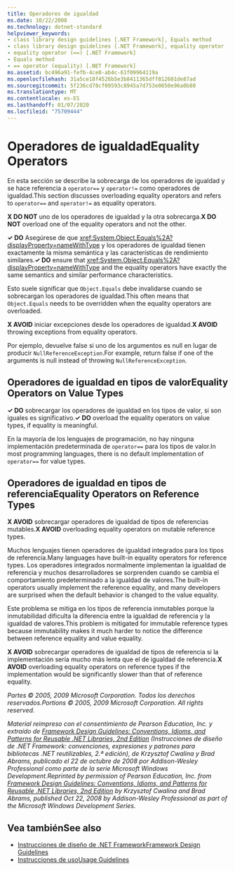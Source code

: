 ```yaml
---
title: Operadores de igualdad
ms.date: 10/22/2008
ms.technology: dotnet-standard
helpviewer_keywords:
- class library design guidelines [.NET Framework], Equals method
- class library design guidelines [.NET Framework], equality operator
- equality operator (==) [.NET Framework]
- Equals method
- == operator (equality) [.NET Framework]
ms.assetid: bc496a91-fefb-4ce0-ab4c-61f09964119a
ms.openlocfilehash: 31a5ce18f4526b5e3b8411365dff812601de87ad
ms.sourcegitcommit: 5f236cd78cf09593c8945a7d753e0850e96a0b80
ms.translationtype: MT
ms.contentlocale: es-ES
ms.lasthandoff: 01/07/2020
ms.locfileid: "75709444"
---
```

# <a name="equality-operators"></a><span data-ttu-id="84f1a-102">Operadores de igualdad</span><span class="sxs-lookup"><span data-stu-id="84f1a-102">Equality Operators</span></span>
<span data-ttu-id="84f1a-103">En esta sección se describe la sobrecarga de los operadores de igualdad y se hace referencia a `operator==` y `operator!=` como operadores de igualdad.</span><span class="sxs-lookup"><span data-stu-id="84f1a-103">This section discusses overloading equality operators and refers to `operator==` and `operator!=` as equality operators.</span></span>  
  
 <span data-ttu-id="84f1a-104">**X DO NOT** uno de los operadores de igualdad y la otra sobrecarga.</span><span class="sxs-lookup"><span data-stu-id="84f1a-104">**X DO NOT** overload one of the equality operators and not the other.</span></span>  
  
 <span data-ttu-id="84f1a-105">**✓ DO** Asegúrese de que <xref:System.Object.Equals%2A?displayProperty=nameWithType> y los operadores de igualdad tienen exactamente la misma semántica y las características de rendimiento similares.</span><span class="sxs-lookup"><span data-stu-id="84f1a-105">**✓ DO** ensure that <xref:System.Object.Equals%2A?displayProperty=nameWithType> and the equality operators have exactly the same semantics and similar performance characteristics.</span></span>  
  
 <span data-ttu-id="84f1a-106">Esto suele significar que `Object.Equals` debe invalidarse cuando se sobrecargan los operadores de igualdad.</span><span class="sxs-lookup"><span data-stu-id="84f1a-106">This often means that `Object.Equals` needs to be overridden when the equality operators are overloaded.</span></span>  
  
 <span data-ttu-id="84f1a-107">**X AVOID** iniciar excepciones desde los operadores de igualdad.</span><span class="sxs-lookup"><span data-stu-id="84f1a-107">**X AVOID** throwing exceptions from equality operators.</span></span>  
  
 <span data-ttu-id="84f1a-108">Por ejemplo, devuelve false si uno de los argumentos es null en lugar de producir `NullReferenceException`.</span><span class="sxs-lookup"><span data-stu-id="84f1a-108">For example, return false if one of the arguments is null instead of throwing `NullReferenceException`.</span></span>  
  
## <a name="equality-operators-on-value-types"></a><span data-ttu-id="84f1a-109">Operadores de igualdad en tipos de valor</span><span class="sxs-lookup"><span data-stu-id="84f1a-109">Equality Operators on Value Types</span></span>  
 <span data-ttu-id="84f1a-110">**✓ DO** sobrecargar los operadores de igualdad en los tipos de valor, si son iguales es significativo.</span><span class="sxs-lookup"><span data-stu-id="84f1a-110">**✓ DO** overload the equality operators on value types, if equality is meaningful.</span></span>  
  
 <span data-ttu-id="84f1a-111">En la mayoría de los lenguajes de programación, no hay ninguna implementación predeterminada de `operator==` para los tipos de valor.</span><span class="sxs-lookup"><span data-stu-id="84f1a-111">In most programming languages, there is no default implementation of `operator==` for value types.</span></span>  
  
## <a name="equality-operators-on-reference-types"></a><span data-ttu-id="84f1a-112">Operadores de igualdad en tipos de referencia</span><span class="sxs-lookup"><span data-stu-id="84f1a-112">Equality Operators on Reference Types</span></span>  
 <span data-ttu-id="84f1a-113">**X AVOID** sobrecargar operadores de igualdad de tipos de referencias mutables.</span><span class="sxs-lookup"><span data-stu-id="84f1a-113">**X AVOID** overloading equality operators on mutable reference types.</span></span>  
  
 <span data-ttu-id="84f1a-114">Muchos lenguajes tienen operadores de igualdad integrados para los tipos de referencia.</span><span class="sxs-lookup"><span data-stu-id="84f1a-114">Many languages have built-in equality operators for reference types.</span></span> <span data-ttu-id="84f1a-115">Los operadores integrados normalmente implementan la igualdad de referencia y muchos desarrolladores se sorprenden cuando se cambia el comportamiento predeterminado a la igualdad de valores.</span><span class="sxs-lookup"><span data-stu-id="84f1a-115">The built-in operators usually implement the reference equality, and many developers are surprised when the default behavior is changed to the value equality.</span></span>  
  
 <span data-ttu-id="84f1a-116">Este problema se mitiga en los tipos de referencia inmutables porque la inmutabilidad dificulta la diferencia entre la igualdad de referencia y la igualdad de valores.</span><span class="sxs-lookup"><span data-stu-id="84f1a-116">This problem is mitigated for immutable reference types because immutability makes it much harder to notice the difference between reference equality and value equality.</span></span>  
  
 <span data-ttu-id="84f1a-117">**X AVOID** sobrecargar operadores de igualdad de tipos de referencia si la implementación sería mucho más lenta que el de igualdad de referencia.</span><span class="sxs-lookup"><span data-stu-id="84f1a-117">**X AVOID** overloading equality operators on reference types if the implementation would be significantly slower than that of reference equality.</span></span>  
  
 <span data-ttu-id="84f1a-118">*Partes © 2005, 2009 Microsoft Corporation. Todos los derechos reservados.*</span><span class="sxs-lookup"><span data-stu-id="84f1a-118">*Portions © 2005, 2009 Microsoft Corporation. All rights reserved.*</span></span>  
  
 <span data-ttu-id="84f1a-119">*Material reimpreso con el consentimiento de Pearson Education, Inc. y extraído de [Framework Design Guidelines: Conventions, Idioms, and Patterns for Reusable .NET Libraries, 2nd Edition](https://www.informit.com/store/framework-design-guidelines-conventions-idioms-and-9780321545619) (Instrucciones de diseño de .NET Framework: convenciones, expresiones y patrones para bibliotecas .NET reutilizables, 2.ª edición), de Krzysztof Cwalina y Brad Abrams, publicado el 22 de octubre de 2008 por Addison-Wesley Professional como parte de la serie Microsoft Windows Development.*</span><span class="sxs-lookup"><span data-stu-id="84f1a-119">*Reprinted by permission of Pearson Education, Inc. from [Framework Design Guidelines: Conventions, Idioms, and Patterns for Reusable .NET Libraries, 2nd Edition](https://www.informit.com/store/framework-design-guidelines-conventions-idioms-and-9780321545619) by Krzysztof Cwalina and Brad Abrams, published Oct 22, 2008 by Addison-Wesley Professional as part of the Microsoft Windows Development Series.*</span></span>  
  
## <a name="see-also"></a><span data-ttu-id="84f1a-120">Vea también</span><span class="sxs-lookup"><span data-stu-id="84f1a-120">See also</span></span>

- [<span data-ttu-id="84f1a-121">Instrucciones de diseño de .NET Framework</span><span class="sxs-lookup"><span data-stu-id="84f1a-121">Framework Design Guidelines</span></span>](../../../docs/standard/design-guidelines/index.md)
- [<span data-ttu-id="84f1a-122">Instrucciones de uso</span><span class="sxs-lookup"><span data-stu-id="84f1a-122">Usage Guidelines</span></span>](../../../docs/standard/design-guidelines/usage-guidelines.md)
